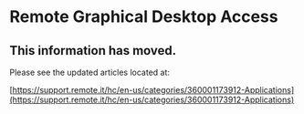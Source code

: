 # Remote Graphical Desktop Access

## This information has moved.

Please see the updated articles located at:

[https://support.remote.it/hc/en-us/categories/360001173912-Applications](https://support.remote.it/hc/en-us/categories/360001173912-Applications)

